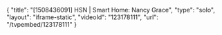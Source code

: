 {
    "title": "[1508436091] HSN | Smart Home: Nancy Grace",
    "type": "solo",
    "layout": "iframe-static",
    "videoId": "123178111",
    "url": "\/tvpembed\/123178111"
}